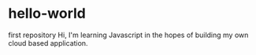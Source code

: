 # hello-world
first repository
Hi, I'm learning Javascript in the hopes of building my own cloud based application.
